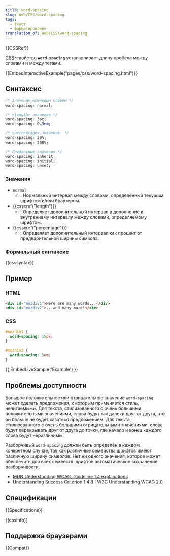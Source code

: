 ```yaml
---
title: word-spacing
slug: Web/CSS/word-spacing
tags:
  - Текст
  - форматирование
translation_of: Web/CSS/word-spacing
---
```


{{CSSRef}}

[CSS](/ru/docs/Web/CSS)-свойство **`word-spacing`** устанавливает длину пробела между словами и между тегами.

{{EmbedInteractiveExample("pages/css/word-spacing.html")}}

## Синтаксис

```css
/* Значение ключевым словом */
word-spacing: normal;

/* <length> значения */
word-spacing: 3px;
word-spacing: 0.3em;

/* <percentage> значения  */
word-spacing: 50%;
word-spacing: 200%;

/* Глобальные значения */
word-spacing: inherit;
word-spacing: initial;
word-spacing: unset;
```

### Значения

- `normal`
  - : Нормальный интервал между словами, определённый текущим шрифтом и/или браузером.
- {{cssxref("length")}}
  - : Определяет дополнительный интервал в дополнение к внутреннему интервалу между словами, определяемому шрифтом.
- {{cssxref("percentage")}}
  - : Определяет дополнительный интервал как процент от предварительной ширины символа.

### Формальный синтаксис

{{csssyntax}}

## Пример

### HTML

```html
<div id="mozdiv1">Here are many words...</div>
<div id="mozdiv2">...and many more!</div>
```

### CSS

```css
#mozdiv1 {
  word-spacing: 15px;
}

#mozdiv2 {
  word-spacing: 5em;
}
```

{{ EmbedLiveSample('Example') }}

## Проблемы доступности

Большое положительное или отрицательное значение `word-spacing` может сделать предложения, к которым применяется стиль, нечитаемыми. Для текста, стилизованного с очень большими положительными значениями, слова будут так далеки друг от друга, что он больше не будет казаться предложением. Для текста, стилизованного с очень большими отрицательными значениями, слова будут перекрывать друг от друга до точки, где начало и конец каждого слова будут неразличимы.

Разборчивый `word-spacing` должен быть определён в каждом конкретном случае, так как различные семейства шрифтов имеют различную ширину символов. Нет ни одного значения, которое может обеспечить для всех семейств шрифтов автоматическое сохранение разборчивости.

- [MDN Understanding WCAG, Guideline 1.4 explanations](/ru/docs/Web/Accessibility/Understanding_WCAG/Perceivable#Guideline_1.4_Make_it_easier_for_users_to_see_and_hear_content_including_separating_foreground_from_background)
- [Understanding Success Criterion 1.4.8 | W3C Understanding WCAG 2.0](https://www.w3.org/TR/UNDERSTANDING-WCAG20/visual-audio-contrast-visual-presentation.html)

## Спецификации

{{Specifications}}

{{cssinfo}}

## Поддержка браузерами

{{Compat}}

